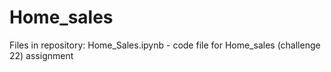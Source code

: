 # Home_sales

Files in repository:
Home_Sales.ipynb - code file for Home_sales (challenge 22) assignment
